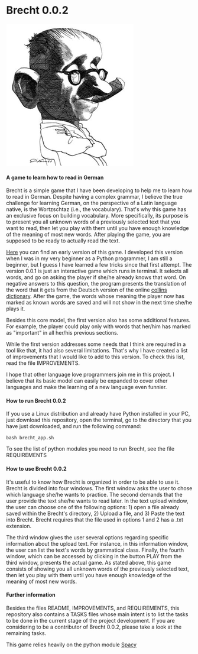 # Brecht 0.0.2


![alt text](https://github.com/lucascr91/brecht_0.0.2/blob/master/brecht_drawing.jpg?raw=true)
#### A game to learn how to read in German


Brecht is a simple game that I have been developing to help me to learn how to read in German. Despite having a complex grammar, I believe the true challenge for learning German, on the perspective of a Latin language native, is the Wortzschtaz (i.e., the vocabulary). That's why this game has an exclusive focus on building vocabulary. More specifically, its purpose is to present you all unknown words of a previously selected text that you want to read, then let you play with them until you have enough knowledge of the meaning of most new words. After playing the game, you are supposed to be ready to actually read the text.
 
[Here](https://github.com/lucascr91/brecht_0.0.1) you can find an early version of this game. I developed this version when I was in my very beginner as a Python programmer, I am still a beginner, but I guess I have learned a few tricks since that first attempt. The version 0.0.1 is just an interactive game which runs in terminal. It selects all words, and go on asking the player if she/he already knows that word. On negative answers to this question, the program presents the translation of the word that it gets from the Deutsch version of the online [collins dictionary](https://www.collinsdictionary.com/dictionary/english-german). After the game, the words whose meaning the player now has marked as known words are saved and will not show in the next time she/he plays it.

Besides this core model, the first version also has some additional features. For example, the player could play only with words that her/him has marked as "important" in all her/his previous sections.

While the first version addresses some needs that I think are required in a tool like that, it had also several limitations. That's why I have created a list of improvements that I would like to add to this version. To check this list, read the file IMPROVEMENTS.

I hope that other language love programmers join me in this project. I believe that its basic model can easily be expanded to cover other languages and make the learning of a new language even funnier.


#### How to run Brecht 0.0.2

If you use a Linux distribution and already have Python installed in your PC, just download this repository, open the terminal, go to the directory that you have just downloaded, and run the following command:

```
bash brecht_app.sh
```
To see the list of python modules you need to run Brecht, see the file REQUIREMENTS



#### How to use Brecht 0.0.2

It's useful to know how Brecht is organized in order to be able to use it. Brecht is divided into four windows. The first window asks the user to chose which language she/he wants to practice. The second demands that the user provide the text she/he wants to read later. In the text upload window, the user can choose one of the following options: 1) open a file already saved within the Brecht's directory, 2) Upload a file, and 3) Paste the text into Brecht. Brecht requires that the file used in options 1 and 2 has a .txt extension.

The third window gives the user several options regarding specific information about the upload text. For instance, in this information window, the user can list the text's words by grammatical class. Finally, the fourth window, which can be accessed by clicking in the button PLAY from the third window, presents the actual game. As stated above, this game consists of showing you all unknown words of the previously selected text, then let you play with them until you have enough knowledge of the meaning of most new words.


#### Further information

Besides the files README, IMPROVEMENTS, and REQUIREMENTS, this repository also contains a TASKS files whose main intent is to list the tasks to be done in the current stage of the project development. If you are considering to be a contributor of Brecht 0.0.2, please take a look at the remaining tasks.

This game relies heavily on the python module [Spacy](https://spacy.io/)
